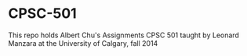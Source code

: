 CPSC-501
========

This repo holds Albert Chu's Assignments CPSC 501 taught by Leonard Manzara at the University of Calgary, fall 2014
